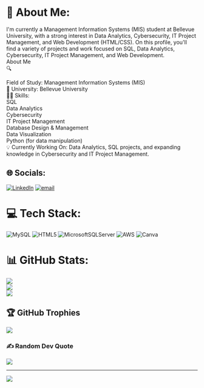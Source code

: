 # 💫 About Me:
I'm currently a Management Information Systems (MIS) student at Bellevue University, with a strong interest in Data Analytics, Cybersecurity, IT Project Management, and Web Development (HTML/CSS). On this profile, you'll find a variety of projects and work focused on SQL, Data Analytics, Cybersecurity, IT Project Management, and Web Development.<br>About Me<br>🔍

Field of Study: Management Information Systems (MIS)<br>🏫 University: Bellevue University<br>🧑‍💻 Skills:<br>SQL<br>Data Analytics<br>Cybersecurity<br>IT Project Management<br>Database Design & Management<br>Data Visualization<br>Python (for data manipulation)<br>💡 Currently Working On: Data Analytics, SQL projects, and expanding knowledge in Cybersecurity and IT Project Management.


## 🌐 Socials:
[![LinkedIn](https://img.shields.io/badge/LinkedIn-%230077B5.svg?logo=linkedin&logoColor=white)](https://linkedin.com/in/https://www.linkedin.com/in/kenesha-hall-34805419a/) [![email](https://img.shields.io/badge/Email-D14836?logo=gmail&logoColor=white)](mailto:kehall@my365.bellevue.edu) 

# 💻 Tech Stack:
![MySQL](https://img.shields.io/badge/mysql-4479A1.svg?style=for-the-badge&logo=mysql&logoColor=white) ![HTML5](https://img.shields.io/badge/html5-%23E34F26.svg?style=for-the-badge&logo=html5&logoColor=white) ![MicrosoftSQLServer](https://img.shields.io/badge/Microsoft%20SQL%20Server-CC2927?style=for-the-badge&logo=microsoft%20sql%20server&logoColor=white) ![AWS](https://img.shields.io/badge/AWS-%23FF9900.svg?style=for-the-badge&logo=amazon-aws&logoColor=white) ![Canva](https://img.shields.io/badge/Canva-%2300C4CC.svg?style=for-the-badge&logo=Canva&logoColor=white)
# 📊 GitHub Stats:
![](https://github-readme-stats.vercel.app/api?username=hallkenesha18&theme=shadow_green&hide_border=false&include_all_commits=false&count_private=false)<br/>
![](https://nirzak-streak-stats.vercel.app/?user=hallkenesha18&theme=shadow_green&hide_border=false)<br/>
![](https://github-readme-stats.vercel.app/api/top-langs/?username=hallkenesha18&theme=shadow_green&hide_border=false&include_all_commits=false&count_private=false&layout=compact)

## 🏆 GitHub Trophies
![](https://github-profile-trophy.vercel.app/?username=hallkenesha18&theme=tokyonight&no-frame=false&no-bg=true&margin-w=4)

### ✍️ Random Dev Quote
![](https://quotes-github-readme.vercel.app/api?type=horizontal&theme=tokyonight)

---
[![](https://visitcount.itsvg.in/api?id=hallkenesha18&icon=0&color=0)](https://visitcount.itsvg.in)

<!-- Proudly created with GPRM ( https://gprm.itsvg.in ) -->
